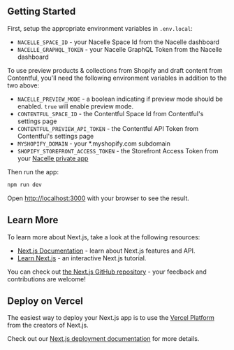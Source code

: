 ## Getting Started

First, setup the appropriate environment variables in `.env.local`:

- `NACELLE_SPACE_ID` - your Nacelle Space Id from the Nacelle dashboard
- `NACELLE_GRAPHQL_TOKEN` - your Nacelle GraphQL Token from the Nacelle dashboard

To use preview products & collections from Shopify and draft content from Contentful, you'll need the following environment variables in addition to the two above:

- `NACELLE_PREVIEW_MODE` - a boolean indicating if preview mode should be enabled. `true` will enable preview mode.
- `CONTENTFUL_SPACE_ID` - the Contentful Space Id from Contentful's settings page
- `CONTENTFUL_PREVIEW_API_TOKEN` - the Contentful API Token from Contentful's settings page
- `MYSHOPIFY_DOMAIN` - your \*.myshopify.com subdomain
- `SHOPIFY_STOREFRONT_ACCESS_TOKEN` - the Storefront Access Token from your [Nacelle private app](https://docs.getnacelle.com/quick-start.html#_1-setup-shopify)

Then run the app:

```bash
npm run dev
```

Open [http://localhost:3000](http://localhost:3000) with your browser to see the result.

## Learn More

To learn more about Next.js, take a look at the following resources:

- [Next.js Documentation](https://nextjs.org/docs) - learn about Next.js features and API.
- [Learn Next.js](https://nextjs.org/learn) - an interactive Next.js tutorial.

You can check out [the Next.js GitHub repository](https://github.com/vercel/next.js/) - your feedback and contributions are welcome!

## Deploy on Vercel

The easiest way to deploy your Next.js app is to use the [Vercel Platform](https://vercel.com/import?utm_medium=default-template&filter=next.js&utm_source=create-next-app&utm_campaign=create-next-app-readme) from the creators of Next.js.

Check out our [Next.js deployment documentation](https://nextjs.org/docs/deployment) for more details.
